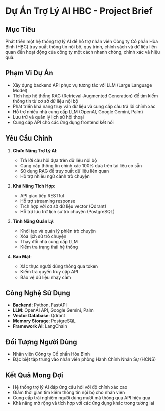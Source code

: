 # Dự Án Trợ Lý AI HBC - Project Brief

## Mục Tiêu

Phát triển một hệ thống trợ lý AI để hỗ trợ nhân viên Công ty Cổ phần Hòa Bình (HBC) truy xuất thông tin nội bộ, quy trình, chính sách và dữ liệu liên quan đến hoạt động của công ty một cách nhanh chóng, chính xác và hiệu quả.

## Phạm Vi Dự Án

-   Xây dựng backend API phục vụ tương tác với LLM (Large Language Model)
-   Tích hợp hệ thống RAG (Retrieval-Augmented Generation) để tìm kiếm thông tin từ cơ sở dữ liệu nội bộ
-   Phát triển khả năng truy vấn dữ liệu và cung cấp câu trả lời chính xác
-   Hỗ trợ nhiều nhà cung cấp LLM (OpenAI, Google Gemini, Palm)
-   Lưu trữ và quản lý lịch sử hội thoại
-   Cung cấp API cho các ứng dụng frontend kết nối

## Yêu Cầu Chính

1. **Chức Năng Trợ Lý AI**:

    - Trả lời câu hỏi dựa trên dữ liệu nội bộ
    - Cung cấp thông tin chính xác 100% dựa trên tài liệu có sẵn
    - Sử dụng RAG để truy xuất dữ liệu liên quan
    - Hỗ trợ nhiều ngữ cảnh trò chuyện

2. **Khả Năng Tích Hợp**:

    - API giao tiếp RESTful
    - Hỗ trợ streaming response
    - Tích hợp với cơ sở dữ liệu vector (Qdrant)
    - Hỗ trợ lưu trữ lịch sử trò chuyện (PostgreSQL)

3. **Tính Năng Quản Lý**:

    - Khởi tạo và quản lý phiên trò chuyện
    - Xóa lịch sử trò chuyện
    - Thay đổi nhà cung cấp LLM
    - Kiểm tra trạng thái hệ thống

4. **Bảo Mật**:
    - Xác thực người dùng thông qua token
    - Kiểm tra quyền truy cập API
    - Bảo vệ dữ liệu nhạy cảm

## Công Nghệ Sử Dụng

-   **Backend**: Python, FastAPI
-   **LLM**: OpenAI API, Google Gemini, Palm
-   **Vector Database**: Qdrant
-   **Memory Storage**: PostgreSQL
-   **Framework AI**: LangChain

## Đối Tượng Người Dùng

-   Nhân viên Công ty Cổ phần Hòa Bình
-   Đặc biệt tập trung vào nhân viên phòng Hành Chính Nhân Sự (HCNS)

## Kết Quả Mong Đợi

-   Hệ thống trợ lý AI đáp ứng câu hỏi với độ chính xác cao
-   Giảm thời gian tìm kiếm thông tin nội bộ cho nhân viên
-   Cung cấp trải nghiệm người dùng mượt mà thông qua API hiệu quả
-   Khả năng mở rộng và tích hợp với các ứng dụng khác trong tương lai
